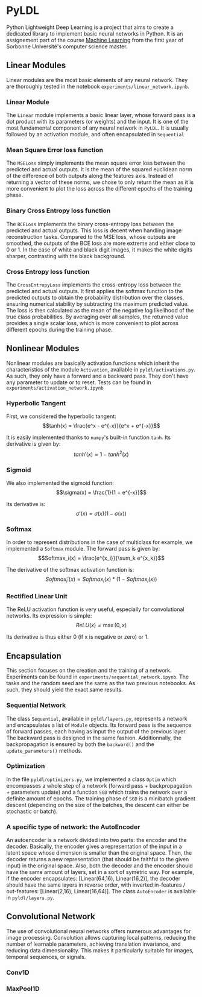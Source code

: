 # PyLDL

Python Lightweight Deep Learning is a project that aims to create a dedicated library to implement basic neural networks in Python. It is an assignement part of the course [Machine Learning](https://dac.lip6.fr/master/ml/) from the first year of Sorbonne Université's computer science master.


## Linear Modules

Linear modules are the most basic elements of any neural network. They are thoroughly tested in the notebook `experiments/linear_network.ipynb`.

### Linear Module

The `Linear` module implements a basic linear layer, whose forward pass is a dot product with its parameters (or weights) and the input. It is one of the most fundamental component of any neural network in `PyLDL`. It is usually followed by an activation module, and often encapsulated in `Sequential`

### Mean Square Error loss function

The `MSELoss` simply implements the mean square error loss between the predicted and actual outputs. It is the mean of the squared euclidean norm of the difference of both outputs along the features axis. Instead of returning a vector of these norms, we chose to only return the mean as it is more convenient to plot the loss across the different epochs of the training phase.

### Binary Cross Entropy loss function

The `BCELoss` implements the binary cross-entropy loss between the predicted and actual outputs. This loss is decent when handling image reconstruction tasks. Compared to the MSE loss, whose outputs are smoothed, the outputs of the BCE loss are more extreme and either close to 0 or 1. In the case of white and black digit images, it makes the white digits sharper, contrasting with the black background.

### Cross Entropy loss function

The `CrossEntropyLoss` implements the cross-entropy loss between the predicted and actual outputs. It first applies the softmax function to the predicted outputs to obtain the probability distribution over the classes, ensuring numerical stability by subtracting the maximum predicted value. The loss is then calculated as the mean of the negative log likelihood of the true class probabilities. By averaging over all samples, the returned value provides a single scalar loss, which is more convenient to plot across different epochs during the training phase. 


## Nonlinear Modules

Nonlinear modules are basically activation functions which inherit the characteristics of the module `Activation`, available in `pyldl/activations.py`. As such, they only have a forward and a backward pass. They don't have any parameter to update or to reset. Tests can be found in `experiments/activation_network.ipynb`

### Hyperbolic Tangent

First, we considered the hyperbolic tangent:
$$tanh(x) = \frac{e^x - e^{-x}}{e^x + e^{-x}}$$

It is easily implemented thanks to `numpy`'s built-in function `tanh`. Its derivative is given by:
$$tanh'(x) = 1 - tanh^2(x)$$

### Sigmoid

We also implemented the sigmoid function:
$$\sigma(x) = \frac{1}{1 + e^{-x}}$$

Its derivative is:
$$\sigma'(x) = \sigma(x)(1 - \sigma(x))$$

### Softmax

In order to represent distributions in the case of multiclass for example, we implemented a `Softmax` module. The forward pass is given by:
$$Softmax_i(x) = \frac{e^{x_i}}{\sum_k e^{x_k}}$$

The derivative of the softmax activation function is:
$$Softmax_i'(x) = Softmax_i(x) * (1 - Softmax_i(x))$$

### Rectified Linear Unit

The ReLU activation function is very useful, especially for convolutional networks. Its expression is simple:
$$ReLU(x) = \max(0,x)$$

Its derivative is thus either $0$ (if x is negative or zero) or $1$.


## Encapsulation

This section focuses on the creation and the training of a network. Experiments can be found in `experiments/sequential_network.ipynb`. The tasks and the random seed are the same as the two previous notebooks. As such, they should yield the exact same results.

### Sequential Network

The class `Sequential`, available in `pyldl/layers.py`, represents a network and encapsulates a list of `Module` objects. Its forward pass is the sequence of forward passes, each having as input the output of the previous layer. The backward pass is designed in the same fashion. Additionnally, the backpropagation is ensured by both the `backward()` and the `update_parameters()` methods.

### Optimization

In the file `pyldl/optimizers.py`, we implemented a class `Optim` which encompasses a whole step of a network (forward pass + backpropagation + parameters update) and a function `SGD` which trains the network over a definite amount of epochs. The training phase of `SGD` is a minibatch gradient descent (depending on the size of the batches, the descent can either be stochastic or batch).

### A specific type of network: the AutoEncoder

An autoencoder is a network divided into two parts: the encoder and the decoder. Basically, the encoder gives a representation of the input in a latent space whose dimension is smaller than the original space. Then, the decoder returns a new representation (that should be faithful to the given input) in the original space. Also, both the decoder and the encoder should have the same amount of layers, set in a sort of symetric way. For example, if the encoder encapsulates: [Linear(64,16), Linear(16,2)], the decoder should have the same layers in reverse order, with inverted in-features / out-features: [Linear(2,16), Linear(16,64)]. The class `AutoEncoder` is available in `pyldl/layers.py`.

## Convolutional Network
The use of convolutional neural networks offers numerous advantages for image processing. Convolution allows capturing local patterns, reducing the number of learnable parameters, achieving translation invariance, and reducing data dimensionality. This makes it particularly suitable for images, temporal sequences, or signals.

### Conv1D

### MaxPool1D
